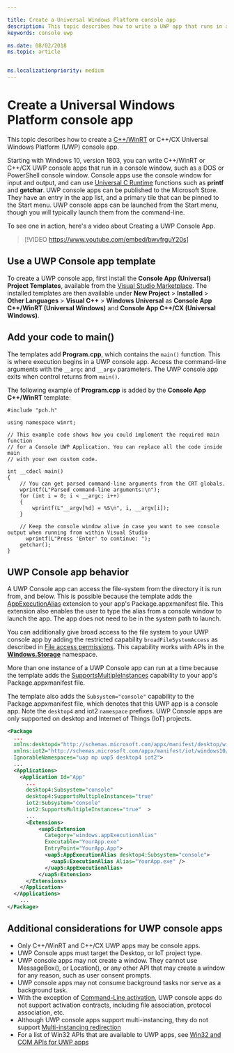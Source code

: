 ```yaml
---

title: Create a Universal Windows Platform console app
description: This topic describes how to write a UWP app that runs in a console window.
keywords: console uwp

ms.date: 08/02/2018
ms.topic: article


ms.localizationpriority: medium
---
```


# Create a Universal Windows Platform console app

This topic describes how to create a [C++/WinRT](/windows/uwp/cpp-and-winrt-apis/intro-to-using-cpp-with-winrt) or C++/CX Universal Windows Platform (UWP) console app.

Starting with Windows 10, version 1803, you can write C++/WinRT or C++/CX UWP console apps that run in a console window, such as a DOS or PowerShell console window. Console apps use the console window for input and output, and can use [Universal C Runtime](/cpp/c-runtime-library/reference/crt-alphabetical-function-reference) functions such as **printf** and **getchar**. UWP console apps can be published to the Microsoft Store. They have an entry in the app list, and a primary tile that can be pinned to the Start menu. UWP console apps can be launched from the Start menu, though you will typically launch them from the command-line.

To see one in action, here's a video about Creating a UWP Console App.

> [!VIDEO https://www.youtube.com/embed/bwvfrguY20s]

## Use a UWP Console app template 

To create a UWP console app, first install the **Console App (Universal) Project Templates**, available from the [Visual Studio Marketplace](https://marketplace.visualstudio.com/items?itemName=AndrewWhitechapelMSFT.ConsoleAppUniversal). The installed templates are then available under **New Project** > **Installed** > **Other Languages** > **Visual C++** > **Windows Universal** as **Console App C++/WinRT (Universal Windows)** and **Console App C++/CX (Universal Windows)**.

## Add your code to main()

The templates add **Program.cpp**, which contains the `main()` function. This is where execution begins in a UWP console app. Access the command-line arguments with the `__argc` and `__argv` parameters. The UWP console app exits when control returns from `main()`.

The following example of **Program.cpp** is added by the **Console App C++/WinRT** template:

```cppwinrt
#include "pch.h"

using namespace winrt;

// This example code shows how you could implement the required main function
// for a Console UWP Application. You can replace all the code inside main
// with your own custom code.

int __cdecl main()
{
    // You can get parsed command-line arguments from the CRT globals.
    wprintf(L"Parsed command-line arguments:\n");
    for (int i = 0; i < __argc; i++)
    {
        wprintf(L"__argv[%d] = %S\n", i, __argv[i]);
    }

    // Keep the console window alive in case you want to see console output when running from within Visual Studio
	  wprintf(L"Press 'Enter' to continue: ");
    getchar();
}
```

## UWP Console app behavior

A UWP Console app can access the file-system from the directory it is run from, and below. This is possible because the template adds the [AppExecutionAlias](https://docs.microsoft.com/uwp/schemas/appxpackage/uapmanifestschema/element-uap5-appexecutionalias) extension to your app's Package.appxmanifest file. This extension also enables the user to type the alias from a console window to launch the app. The app does not need to be in the system path to launch.

You can additionally give broad access to the file system to your UWP console app by adding the restricted capability `broadFileSystemAccess` as described in [File access permissions](https://docs.microsoft.com/windows/uwp/files/file-access-permissions). This capability works with APIs in the [**Windows.Storage**](https://msdn.microsoft.com/library/windows/apps/BR227346) namespace.

More than one instance of a UWP Console app can run at a time because the template adds the [SupportsMultipleInstances](multi-instance-uwp.md) capability to your app's Package.appxmanifest file.

The template also adds the `Subsystem="console"` capability to the Package.appxmanifest file, which denotes that this UWP app is a console app. Note the `desktop4` and iot2 `namespace` prefixes. UWP Console apps are only supported on desktop and Internet of Things (IoT) projects.

```xml
<Package
  ...
  xmlns:desktop4="http://schemas.microsoft.com/appx/manifest/desktop/windows10/4" 
  xmlns:iot2="http://schemas.microsoft.com/appx/manifest/iot/windows10/2" 
  IgnorableNamespaces="uap mp uap5 desktop4 iot2">
  ...
  <Applications>
    <Application Id="App"
	  ...
      desktop4:Subsystem="console" 
      desktop4:SupportsMultipleInstances="true" 
      iot2:Subsystem="console" 
      iot2:SupportsMultipleInstances="true"  >
      ...
      <Extensions>
          <uap5:Extension 
            Category="windows.appExecutionAlias" 
            Executable="YourApp.exe" 
            EntryPoint="YourApp.App">
            <uap5:AppExecutionAlias desktop4:Subsystem="console">
              <uap5:ExecutionAlias Alias="YourApp.exe" />
            </uap5:AppExecutionAlias>
          </uap5:Extension>
      </Extensions>
    </Application>
  </Applications>
    ...
</Package>
```

## Additional considerations for UWP console apps

- Only C++/WinRT and C++/CX UWP apps may be console apps.
- UWP Console apps must target the Desktop, or IoT project type.
- UWP console apps may not create a window. They cannot use MessageBox(), or Location(), or any other API that may create a window for any reason, such as user consent prompts.
- UWP console apps may not consume background tasks nor serve as a background task.
- With the exception of [Command-Line activation](https://blogs.windows.com/buildingapps/2017/07/05/command-line-activation-universal-windows-apps/#5YJUzjBoXCL4MhAe.97), UWP console apps do not support activation contracts, including file association, protocol association, etc.
- Although UWP console apps support multi-instancing, they do not support [Multi-instancing redirection](multi-instance-uwp.md)
- For a list of Win32 APIs that are available to UWP apps, see [Win32 and COM APIs for UWP apps](https://docs.microsoft.com/uwp/win32-and-com/win32-and-com-for-uwp-apps)